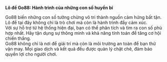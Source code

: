 **Lô đề Go88: Hành trình của những con số huyền bí**  
  
Go88 biến những con số tưởng chừng vô tri thành nguồn cảm hứng bất tận. Lô đề tại đây không chỉ là trò chơi mà còn là hành trình đầy cảm xúc.    
Với sự hỗ trợ từ hệ thống hiện đại, bạn có thể phân tích và tìm ra con số phù hợp nhất. Hãy tận dụng sự thông minh và khả năng tính toán để tăng cơ hội chiến thắng.    
Go88 không chỉ là nơi để giải trí mà còn là môi trường an toàn để bạn thử vận may. Mọi giao dịch và kết quả đều được quản lý chặt chẽ, đảm bảo quyền lợi cho người chơi.  
